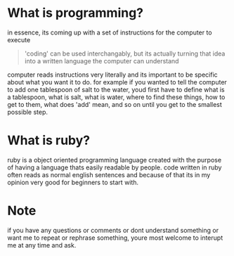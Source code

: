 # What is programming?

in essence, its coming up with a set of instructions for the computer to execute

> 'coding' can be used interchangably, but its actually turning that idea into a written language the computer can understand

computer reads instructions very literally and its important to be specific about what you want it to do. for example if you wanted to tell the computer to add one tablespoon of salt to the water, youd first have to define what is a tablespoon, what is salt, what is water, where to find these things, how to get to them, what does 'add' mean, and so on until you get to the smallest possible step.

# What is ruby?

ruby is a object oriented programming language created with the purpose of having a language thats easily readable by people. code written in ruby often reads as normal english sentences and because of that its in my opinion very good for beginners to start with.

# Note

if you have any questions or comments or dont understand something or want me to repeat or rephrase something, youre most welcome to interupt me at any time and ask.
